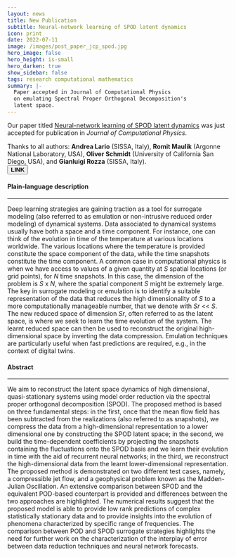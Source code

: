 ```yaml
---
layout: news
title: New Publication
subtitle: Neural-network learning of SPOD latent dynamics
icon: print
date: 2022-07-11
image: /images/post_paper_jcp_spod.jpg
hero_image: false
hero_height: is-small
hero_darken: true
show_sidebar: false
tags: research computational mathematics
summary: |-
  Paper accepted in Journal of Computational Physics
  on emulating Spectral Proper Orthogonal Decomposition's 
  latent space.
---
```


<html>
  <div class="content">
  Our paper titled <u>Neural-network learning of SPOD latent 
  dynamics</u> was just accepted for publication in <i>Journal 
  of Computational Physics</i>. 
  
  Thanks to all authors: 
  <b>Andrea Lario</b> (SISSA, Italy), <b>Romit Maulik</b> 
  (Argonne National Laboratory, USA), <b>Oliver Schmidt</b> 
  (University of California San Diego, USA), and <b>Gianluigi 
  Rozza</b> (SISSA, Italy).
  <br>
  <a href="https://www.sciencedirect.com/science/article/pii/S002199912200537X" 
     style="">
    <button class="button is-outlined is-link is-small"> <b>LINK</b> </button>
  </a>
  </div>


  <div class="content"><h4> Plain-language description </h4></div>
  <hr>
  <div class="notification is-info is-light">
    Deep learning strategies are gaining traction as a tool 
    for surrogate modeling (also referred to as emulation 
    or non-intrusive reduced order modeling) of dynamical 
    systems. Data associated to dynamical systems usually 
    have both a space and a time component. For instance, 
    one can think of the evolution in time of the temperature 
    at various locations worldwide. The various locations 
    where the temperature is provided constitute the space 
    component of the data, while the time snapshots constitute 
    the time component. A common case in computational 
    physics is when we have access to values of a given 
    quantity at <i>S</i> spatial locations (or grid points), 
    for <i>N</i> time snapshots. In this case, the dimension 
    of the problem is <i>S</i> x <i>N</i>, where the spatial 
    component <i>S</i> might be extremely large. The key in 
    surrogate modeling or emulation is to identify a suitable 
    representation of the data that reduces the high dimensionality 
    of <i>S</i> to a more computationally manageable number, 
    that we denote with <i>Sr</i> << <i>S</i>. The new reduced 
    space of dimension <i>Sr</i>, often referred to as the latent 
    space, is where we seek to learn the time evolution of the 
    system. The learnt reduced space can then be used to reconstruct 
    the original high-dimensional space by inverting the data 
    compression. Emulation techniques are particularly useful 
    when fast predictions are required, e.g., in the context 
    of digital twins.
  </div>

  <div class="content"><h4> Abstract </h4></div>
  <hr>
  <div class="notification is-light">
    We aim to reconstruct the latent space dynamics of high dimensional, 
    quasi-stationary systems using model order reduction via the spectral 
    proper orthogonal decomposition (SPOD). The proposed method is based 
    on three fundamental steps: in the first, once that the mean flow 
    field has been subtracted from the realizations (also referred to 
    as snapshots), we compress the data from a high-dimensional 
    representation to a lower dimensional one by constructing the SPOD 
    latent space; in the second, we build the time-dependent coefficients 
    by projecting the snapshots containing the fluctuations onto the SPOD 
    basis and we learn their evolution in time with the aid of recurrent 
    neural networks; in the third, we reconstruct the high-dimensional 
    data from the learnt lower-dimensional representation. The proposed 
    method is demonstrated on two different test cases, namely, a 
    compressible jet flow, and a geophysical problem known as the 
    Madden-Julian Oscillation. An extensive comparison between SPOD 
    and the equivalent POD-based counterpart is provided and differences 
    between the two approaches are highlighted. The numerical results 
    suggest that the proposed model is able to provide low rank predictions 
    of complex statistically stationary data and to provide insights 
    into the evolution of phenomena characterized by specific range 
    of frequencies. The comparison between POD and SPOD surrogate 
    strategies highlights the need for further work on the characterization 
    of the interplay of error between data reduction techniques 
    and neural network forecasts.
  </div>

  <br>
</html>
